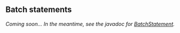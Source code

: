 ## Batch statements

*Coming soon... In the meantime, see the javadoc for [BatchStatement].*

[BatchStatement]: http://docs.datastax.com/en/drivers/java-dse/1.1/com/datastax/driver/core/BatchStatement.html
